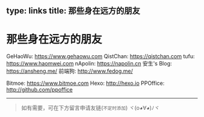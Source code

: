 type: links
title: 那些身在远方的朋友
---
# 那些身在远方的朋友
> 
  GeHaoWu: https://www.gehaowu.com
  QistChan: https://qistchan.com
  tufu: https://www.haomwei.com
  nApolin: https://napolin.cn
  安生's Blog: https://ansheng.me/
  前端狗: http://www.fedog.me/
>
  Bitmoe: https://www.bitmoe.com
  Hexo: http://hexo.io
  PPOffice: http://github.com/ppoffice


-------------------
> 如有需要，可在下方留言申请友链(`不定时添加`) ヾ(o◕∀◕)ﾉヾ